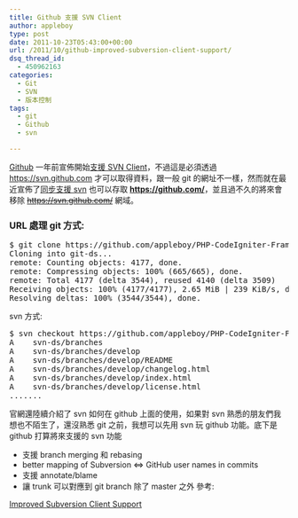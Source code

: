 ```yaml
---
title: Github 支援 SVN Client
author: appleboy
type: post
date: 2011-10-23T05:43:00+00:00
url: /2011/10/github-improved-subversion-client-support/
dsq_thread_id:
  - 450962163
categories:
  - Git
  - SVN
  - 版本控制
tags:
  - git
  - Github
  - svn

---
```

<a href="https://github.com/" target="_blank">Github</a> 一年前宣佈開始<a href="https://github.com/blog/626-announcing-svn-support" target="_blank">支援 SVN Client</a>，不過這是必須透過 <span style="color: red;">https://svn.github.com</span> 才可以取得資料，跟一般 git 的網址不一樣，然而就在最近宣佈了<a href="https://github.com/blog/966-improved-subversion-client-support" target="_blank">同步支援 svn</a> 也可以存取 <span style="color: green;"><strong>https://github.com/</strong></span>，並且過不久的將來會移除 <del datetime="2011-10-23T05:26:31+00:00">https://svn.github.com/</del> 網域。 

### URL 處理 git 方式: 

<pre class="brush: bash; title: ; notranslate" title="">$ git clone https://github.com/appleboy/PHP-CodeIgniter-Framework-Taiwan git-ds
Cloning into git-ds...
remote: Counting objects: 4177, done.
remote: Compressing objects: 100% (665/665), done.
remote: Total 4177 (delta 3544), reused 4140 (delta 3509)
Receiving objects: 100% (4177/4177), 2.65 MiB | 239 KiB/s, done.
Resolving deltas: 100% (3544/3544), done.</pre> svn 方式: 

<pre class="brush: bash; title: ; notranslate" title="">$ svn checkout https://github.com/appleboy/PHP-CodeIgniter-Framework-Taiwan svn-ds
A    svn-ds/branches
A    svn-ds/branches/develop
A    svn-ds/branches/develop/README
A    svn-ds/branches/develop/changelog.html
A    svn-ds/branches/develop/index.html
A    svn-ds/branches/develop/license.html
.......</pre> 官網還陸續介紹了 svn 如何在 github 上面的使用，如果對 svn 熟悉的朋友們我想也不陌生了，還沒熟悉 git 之前，我想可以先用 svn 玩 github 功能。底下是 github 打算將來支援的 svn 功能 

  * 支援 branch merging 和 rebasing
  * better mapping of Subversion <=> GitHub user names in commits
  * 支援 annotate/blame
  * 讓 trunk 可以對應到 git branch 除了 master 之外 參考: 

<a href="https://github.com/blog/966-improved-subversion-client-support" target="_blank">Improved Subversion Client Support</a>
